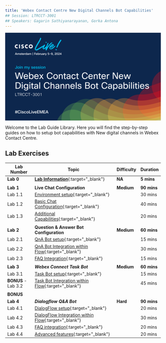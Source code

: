 ```yaml
---
title: 'Webex Contact Centre New Digital Channels Bot Capabilities'
## Session: LTRCCT-3001
## Speakers: Gagarin Sathiyanarayanan, Gorka Antona
---
```


<img align="middle" src="images/CL24_LTRCCT-3001.png" width="1000" />

Welcome to the Lab Guide Library. Here you will find the step-by-step guides on how to setup bot capabilities with New digital channels in Webex Contact Centre.



## Lab Exercises

| Lab Number      | Topic                    | Difficulty  | Duration                                      |
| --------------- | -------------------------| ------------|-------------------------------------------------|
| **Lab 0** | **[Lab Information](0_LabInfo.md)**{:target="\_blank"}  | **NA** | **5 mins** |
|||||
| **Lab 1** | **Live Chat Configuration** | **Medium** |**90 mins** |
| Lab 1.1 | [Environment setup](1_PreReq.md){:target="\_blank"} |  | 30 mins  |
| Lab 1.2 | [Basic Chat Configuration](2.1_BasicChat.md){:target="\_blank"} |  | 40 mins | 
| Lab 1.3 | [Additional Capabilities](2.2_AdditionalCapabilities.md){:target="\_blank"}|  | 20 mins |
|||||
| **Lab 2** |**Question & Answer Bot Configuration** | **Medium** | **60 mins**|
| Lab 2.1 | [QnA Bot setup](3.1_QnABotConfiguration.md){:target="\_blank"} |  | 15 mins |
| Lab 2.2 |[QnA Bot Integration within Flow](3.2_QnABotFlowConfiguration.md){:target="\_blank"} |  | 30 mins |
| Lab 2.3 |[FAQ Integration](3.3_QnABotAdvanced.md){:target="\_blank"}|  | 15 mins |
|||||
| **Lab 3** | ***Webex Connect Task Bot*** | **Medium** |**60 mins** |
| Lab 3.1 |  [Task Bot setup](4.1_TaskBotSetup.md){:target="\_blank"} |  |15 mins |
| **BONUS** - Lab 3.2 | [Task Bot Integration within Flow](4.2_TaskBotFlow.md){:target="\_blank"}|  |45 mins   |
|||||
| **BONUS** | |  ||
| **Lab 4** | ***Dialogflow Q&A Bot*** | **Hard** | **90 mins** |
| Lab 4.1 | [DialogFlow setup](5_CCAI.md){:target="\_blank"} |  |20 mins |
| Lab 4.2 | [DialogFlow Integration within Flow](5.2_CCAIFlowConfig.md){:target="\_blank"} |  | 30 mins |
| Lab 4.3 | [FAQ integration](6_CCAI_FAQ.md){:target="\_blank"} |  |20 mins |
| Lab 4.4 | [Advanced features](7_CCAI_Advanced.md){:target="\_blank"}|  |20 mins |

